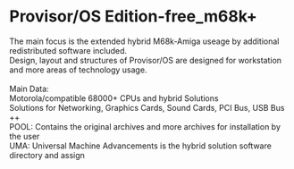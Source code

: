 # Provisor/OS Edition-free_m68k+

The main focus is the extended hybrid M68k-Amiga useage by additional redistributed software included.<br>
Design, layout and structures of Provisor/OS are designed for workstation and more areas of technology usage.<br>
<br>
Main Data:<br>
Motorola/compatible 68000+ CPUs and hybrid Solutions<br>
Solutions for Networking, Graphics Cards, Sound Cards, PCI Bus, USB Bus ++<br>
POOL: Contains the original archives and more archives for installation by the user<br>
UMA: Universal Machine Advancements is the hybrid solution software directory and assign<br>
